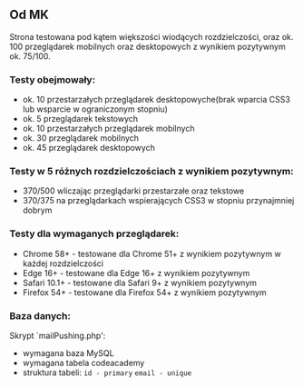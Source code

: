 ## Od MK

Strona testowana pod kątem większości wiodących rozdzielczości, oraz ok. 100 przeglądarek mobilnych oraz desktopowych z wynikiem pozytywnym ok. 75/100.
### Testy obejmowały:
* ok. 10 przestarzałych przeglądarek desktopowyche(brak wparcia CSS3 lub wsparcie w ograniczonym stopniu)
* ok. 5 przeglądarek tekstowych
* ok. 10 przestarzałych przeglądarek mobilnych
* ok. 30 przeglądarek mobilnych
* ok. 45 przeglądarek desktopowych

### Testy w 5 różnych rozdzielczościach z wynikiem pozytywnym:
* 370/500 wliczając przeglądarki przestarzałe oraz tekstowe
* 370/375 na przeglądarkach wspierających CSS3 w stopniu przynajmniej dobrym

### Testy dla wymaganych przeglądarek:
* Chrome 58+ - testowane dla Chrome 51+ z wynikiem pozytywnym w każdej rozdzielczości
* Edge  16+ - testowane dla Edge 16+ z wynikiem pozytywnym
* Safari 10.1+ - testowane dla Safari 9+ z wynikiem pozytywnym
* Firefox 54+ - testowane dla Firefox 54+ z wynikiem pozytywnym

### Baza danych:
Skrypt `mailPushing.php':
* wymagana baza MySQL
* wymagana tabela codeacademy
* struktura tabeli:
`id - primary`
`email - unique`